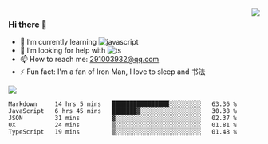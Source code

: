 <img align='right' src='https://github-readme-stats.vercel.app/api?username=niaogege&show_icons=true&theme=radical'/>

### Hi there 👋

- 🌱 I’m currently learning ![javascript](https://img.shields.io/badge/javacript-learn-orange)
- 🤔 I’m looking for help with ![ts](https://img.shields.io/badge/ts-learn-yellow)
- 📫 How to reach me: 291003932@qq.com
- ⚡ Fun fact:  I'm a fan of Iron Man, I love to sleep and 书法

![](https://github-readme-stats.vercel.app/api/top-langs/?username=niaogege&layout=compact)

<!--START_SECTION:waka-->
```text
Markdown     14 hrs 5 mins   ████████████████░░░░░░░░░   63.36 % 
JavaScript   6 hrs 45 mins   ███████▓░░░░░░░░░░░░░░░░░   30.38 % 
JSON         31 mins         ▓░░░░░░░░░░░░░░░░░░░░░░░░   02.37 % 
UX           24 mins         ▒░░░░░░░░░░░░░░░░░░░░░░░░   01.81 % 
TypeScript   19 mins         ▒░░░░░░░░░░░░░░░░░░░░░░░░   01.48 % 
```
<!--END_SECTION:waka-->
